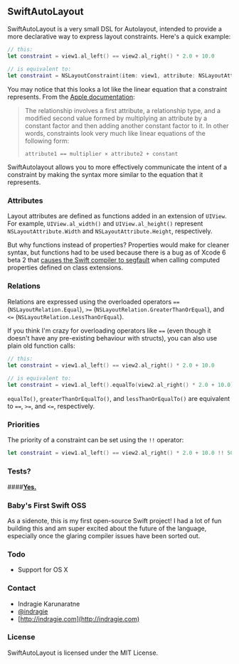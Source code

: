 ## SwiftAutoLayout

SwiftAutoLayout is a very small DSL for Autolayout, intended to provide a more declarative way to express layout constraints. Here's a quick example:

```swift
// this:
let constraint = view1.al_left() == view2.al_right() * 2.0 + 10.0
		
// is equivalent to:
let constraint = NSLayoutConstraint(item: view1, attribute: NSLayoutAttribute.Left, relatedBy: NSLayoutRelation.Equal, toItem: view2, attribute: NSLayoutAttribute.Right, multiplier: 2.0, constant: 10.0)
```

You may notice that this looks a lot like the linear equation that a constraint represents. From the [Apple documentation](https://developer.apple.com/library/mac/documentation/AppKit/Reference/NSLayoutConstraint_Class/NSLayoutConstraint/NSLayoutConstraint.html):

> The relationship involves a first attribute, a relationship type, and a modified second value formed by multiplying an attribute by a constant factor and then adding another constant factor to it. In other words, constraints look very much like linear equations of the following form:
>
> `attribute1 == multiplier × attribute2 + constant`

SwiftAutolayout allows you to more effectively communicate the intent of a constraint by making the syntax more similar to the equation that it represents.

### Attributes

Layout attributes are defined as functions added in an extension of `UIView`. For example, `UIView.al_width()` and `UIView.al_height()` represent `NSLayoutAttribute.Width` and `NSLayoutAttribute.Height`, respectively. 

But why functions instead of properties? Properties would make for cleaner syntax, but functions had to be used because there is a bug as of Xcode 6 beta 2 that [causes the Swift compiler to segfault](https://gist.github.com/indragiek/0b163d8a1d998aa44ff6) when calling computed properties defined on class extensions.

### Relations

Relations are expressed using the overloaded operators `==` (`NSLayoutRelation.Equal`), `>=` (`NSLayoutRelation.GreaterThanOrEqual`), and `<=` (`NSLayoutRelation.LessThanOrEqual`). 

If you think I'm crazy for overloading operators like `==` (even though it doesn't have any pre-existing behaviour with structs), you can also use plain old function calls:

```swift
// this:
let constraint = view1.al_left() == view2.al_right() * 2.0 + 10.0
		
// is equivalent to:
let constraint = view1.al_left().equalTo(view2.al_right() * 2.0 + 10.0))
```
`equalTo()`, `greaterThanOrEqualTo()`, and `lessThanOrEqualTo()` are equivalent to `==`, `>=`, and `<=`, respectively.

### Priorities

The priority of a constraint can be set using the `!!` operator:

```swift
let constraint = view1.al_left() == view2.al_right() * 2.0 + 10.0 !! 500
```

### Tests?

####[**Yes.**](https://github.com/indragiek/SwiftAutoLayout/blob/master/SwiftAutoLayout/SwiftAutoLayoutTests/SwiftAutoLayoutTests.swift)

### Baby's First Swift OSS

As a sidenote, this is my first open-source Swift project! I had a lot of fun building this and am super excited about the future of the language, especially once the glaring compiler issues have been sorted out.

### Todo

* Support for OS X

### Contact

* Indragie Karunaratne
* [@indragie](http://twitter.com/indragie)
* [http://indragie.com](http://indragie.com)

### License

SwiftAutoLayout is licensed under the MIT License.
